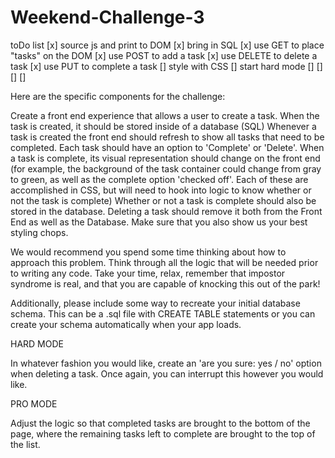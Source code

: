 # Weekend-Challenge-3

toDo list
[x] source js and print to DOM
[x] bring in SQL
[x] use GET to place "tasks" on the DOM
[x] use POST to add a task
[x] use DELETE to delete a task
[x] use PUT to complete a task
[]  style with CSS
[]  start hard mode
[]
[]
[]
[]

Here are the specific components for the challenge:

Create a front end experience that allows a user to create a task.
When the task is created, it should be stored inside of a database (SQL)
Whenever a task is created the front end should refresh to show all tasks that need to be completed.
Each task should have an option to 'Complete' or 'Delete'.
When a task is complete, its visual representation should change on the front end (for example, the background of the task container could change from gray to green, as well as the complete option 'checked off'. Each of these are accomplished in CSS, but will need to hook into logic to know whether or not the task is complete)
Whether or not a task is complete should also be stored in the database.
Deleting a task should remove it both from the Front End as well as the Database.
Make sure that you also show us your best styling chops.

We would recommend you spend some time thinking about how to approach this problem. Think through all the logic that will be needed prior to writing any code. Take your time, relax, remember that impostor syndrome is real, and that you are capable of knocking this out of the park!

Additionally, please include some way to recreate your initial database schema. This can be a .sql file with CREATE TABLE statements or you can create your schema automatically when your app loads.

HARD MODE

In whatever fashion you would like, create an 'are you sure: yes / no' option when deleting a task. Once again, you can interrupt this however you would like.

PRO MODE

Adjust the logic so that completed tasks are brought to the bottom of the page, where the remaining tasks left to complete are brought to the top of the list.
